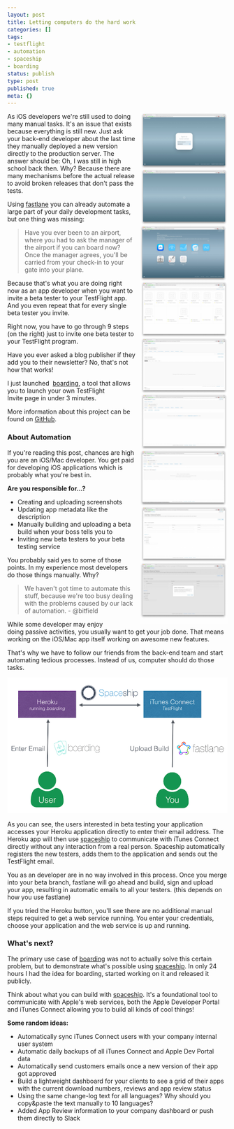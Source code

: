```yaml
---
layout: post
title: Letting computers do the hard work
categories: []
tags:
- testflight
- automation
- spaceship
- boarding
status: publish
type: post
published: true
meta: {}
---
```


<img src="/squarespace_images/static_545299aae4b0e9514fe30c95_54529a29e4b025a90f45cc50_55ab8f76e4b066c866a4ce12_1437306746701__img.jpg_" width="200" align="right" style="margin-left: 10px">
  
As iOS developers we're still used to doing many manual tasks. It's an issue that exists because everything is still new. Just ask your back-end developer about the last time they manually deployed a new version directly to the production server. The answer should be: 
Oh, I was still in high school back then. Why? Because there are many mechanisms before the actual release to avoid broken releases that don't pass the tests.

Using 
[fastlane](https://fastlane.tools) you can already automate a large part of your daily development tasks, but one thing was missing:

>Have you ever been to an airport, where you had to ask the manager of the airport if you can board now? Once the manager agrees, you'll be carried from your check-in to your gate into your plane.


Because that's what you are doing right now as an app developer when you want to invite a beta tester to your TestFlight app. And you even repeat that for every single beta tester you invite.

Right now, you have to go through 9 steps (on the right) just to invite 
one beta tester to your TestFlight program.

Have you ever asked a blog publisher if they add you to their newsletter? No, that's not how that works!

I just launched 
[boarding](https://github.com/fastlane/boarding), a tool that allows you to launch your own 
TestFlight Invite page in under 3 minutes.

More information about this project can be found on 
[GitHub](https://github.com/fastlane/boarding).

### About Automation


If you're reading this post, chances are high you are an iOS/Mac developer. You get paid for developing iOS applications which is probably what you're best in.

**Are you responsible for...?**

* Creating and uploading screenshots
* Updating app metadata like the description
* Manually building and uploading a beta build when your boss tells you to
* Inviting new beta testers to your beta testing service

You probably said yes to some of those points. In my experience most developers do those things manually. Why?

>We haven't got time to automate this stuff, because we're too busy dealing with the problems caused by our lack of automation. - @bitfield

While some developer may enjoy doing passive activities, you usually want to get your job done. That means working on the iOS/Mac app itself working on awesome new features.

That's why we have to follow our friends from the back-end team and start automating tedious processes. Instead of us, computer should do those tasks.
  
      
![](/squarespace_images/static_545299aae4b0e9514fe30c95_54529a29e4b025a90f45cc50_55afa160e4b073a2ed2814be_1437573474156__img.png_)

As you can see, the users interested in beta testing your application accesses your Heroku application directly to enter their email address. The Heroku app will then use [spaceship](https://spaceship.airforce) to communicate with iTunes Connect directly without any interaction from a real person. Spaceship automatically registers the new testers, adds them to the application and sends out the TestFlight email. 

You as an developer are in no way involved in this process. Once you merge into your beta branch, fastlane will go ahead and build, sign and upload your app, resulting in automatic emails to all your testers. (this depends on how you use fastlane)

If you tried the Heroku button, you'll see there are no additional manual steps required to get a web service running. You enter your credentials, choose your application and the web service is up and running. 

### What's next?


The primary use case of [boarding](https://github.com/fastlane/boarding) was not to actually solve this certain problem, but to demonstrate what's possible using [spaceship](https://spaceship.airforce). In only 24 hours I had the idea for boarding, started working on it and released it publicly.

Think about what you can build with [spaceship](https://spaceship.airforce). It's a foundational tool to communicate with Apple's web services, both the Apple Developer Portal and iTunes Connect allowing you to build all kinds of cool things!

**Some random ideas:**

* Automatically sync iTunes Connect users with your company internal user system
* Automatic daily backups of all iTunes Connect and Apple Dev Portal data
* Automatically send customers emails once a new version of their app got approved
* Build a lightweight dashboard for your clients to see a grid of their apps with the current download numbers, reviews and app review status
* Using the same change-log text for all languages? Why should you copy&paste the text manually to 10 languages?
* Added App Review information to your company dashboard or push them directly to Slack
